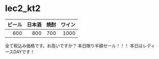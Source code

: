 # lec2_kt2

|ビール|日本酒|焼酎|ワイン|
|--:|--:|--:|--:|
|600|800|700|1000|

全て税込み価格です。お高いですか？
本日限り半額セール！！！
本日はレディースDAYです！